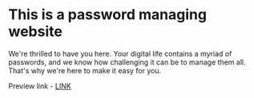 <h1>This is a password managing website</h1>

We're thrilled to have you here. Your digital life contains a myriad of passwords, and we know how challenging it can be to manage them all. That's why we're here to make it easy for you.

Preview link - 
<a href="https://hardeep04.github.io/PasswordManager"> LINK </a>
